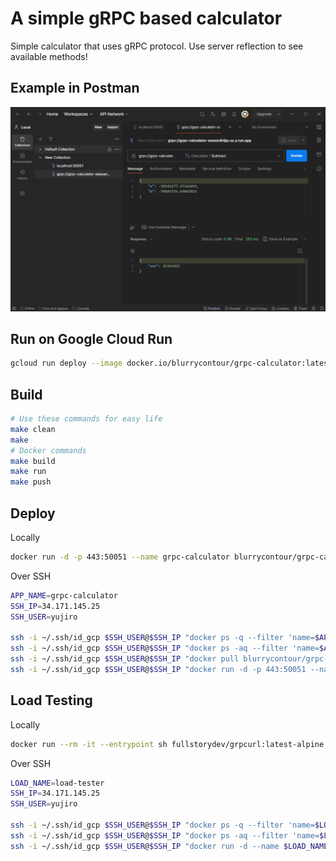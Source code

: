 # A simple gRPC based calculator

Simple calculator that uses gRPC protocol. Use server reflection to see available methods!

## Example in Postman
![image](docs/images/postman.png)

## Run on Google Cloud Run
```bash
gcloud run deploy --image docker.io/blurrycontour/grpc-calculator:latest --platform managed --port 50051
```

## Build
```bash
# Use these commands for easy life
make clean
make
# Docker commands
make build
make run
make push
```

## Deploy
Locally
```bash
docker run -d -p 443:50051 --name grpc-calculator blurrycontour/grpc-calculator:latest
```
Over SSH
```bash
APP_NAME=grpc-calculator
SSH_IP=34.171.145.25
SSH_USER=yujiro

ssh -i ~/.ssh/id_gcp $SSH_USER@$SSH_IP "docker ps -q --filter 'name=$APP_NAME' | xargs -r docker stop"
ssh -i ~/.ssh/id_gcp $SSH_USER@$SSH_IP "docker ps -aq --filter 'name=$APP_NAME' | xargs -r docker rm"
ssh -i ~/.ssh/id_gcp $SSH_USER@$SSH_IP "docker pull blurrycontour/grpc-calculator:latest"
ssh -i ~/.ssh/id_gcp $SSH_USER@$SSH_IP "docker run -d -p 443:50051 --name $APP_NAME blurrycontour/grpc-calculator:latest"
```

## Load Testing
Locally
```bash
docker run --rm -it --entrypoint sh fullstorydev/grpcurl:latest-alpine -c "while true; do grpcurl -plaintext -d '{\"a\":1, \"b\":2}' localhost:50051 calculator.Calculator/Add; sleep 0; done"
```
Over SSH
```bash
LOAD_NAME=load-tester
SSH_IP=34.171.145.25
SSH_USER=yujiro

ssh -i ~/.ssh/id_gcp $SSH_USER@$SSH_IP "docker ps -q --filter 'name=$LOAD_NAME' | xargs -r docker stop"
ssh -i ~/.ssh/id_gcp $SSH_USER@$SSH_IP "docker ps -aq --filter 'name=$LOAD_NAME' | xargs -r docker rm"
ssh -i ~/.ssh/id_gcp $SSH_USER@$SSH_IP "docker run -d --name $LOAD_NAME --entrypoint sh fullstorydev/grpcurl:latest-alpine -c \"while true; do grpcurl -plaintext -d '{\\\"a\\\":1, \\\"b\\\":2}' $SSH_IP:443 calculator.Calculator/Add; sleep 0; done\""
```

##
